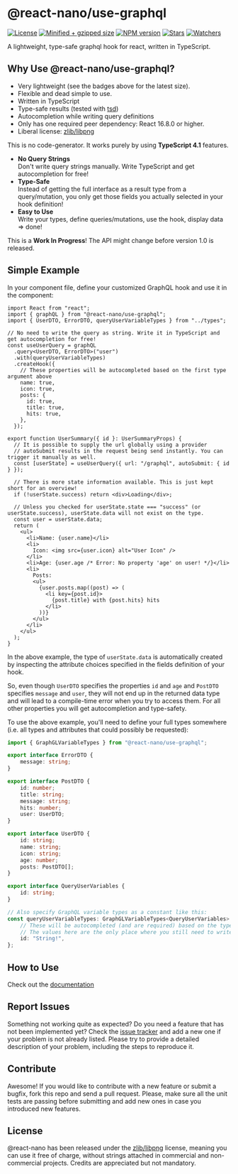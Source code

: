 # @react-nano/use-graphql

[![License](https://flat.badgen.net/github/license/lusito/react-nano?icon=github)](https://github.com/Lusito/react-nano/blob/master/LICENSE)
[![Minified + gzipped size](https://flat.badgen.net/bundlephobia/minzip/@react-nano/use-graphql?icon=dockbit)](https://bundlephobia.com/result?p=@react-nano/use-graphql)
[![NPM version](https://flat.badgen.net/npm/v/@react-nano/use-graphql?icon=npm)](https://www.npmjs.com/package/@react-nano/use-graphql)
[![Stars](https://flat.badgen.net/github/stars/lusito/react-nano?icon=github)](https://github.com/lusito/react-nano)
[![Watchers](https://flat.badgen.net/github/watchers/lusito/react-nano?icon=github)](https://github.com/lusito/react-nano)

A lightweight, type-safe graphql hook for react, written in TypeScript.

## Why Use @react-nano/use-graphql?

- Very lightweight (see the badges above for the latest size).
- Flexible and dead simple to use.
- Written in TypeScript
- Type-safe results (tested with [tsd](https://github.com/SamVerschueren/tsd))
- Autocompletion while writing query definitions
- Only has one required peer dependency: React 16.8.0 or higher.
- Liberal license: [zlib/libpng](https://github.com/Lusito/react-nano/blob/master/LICENSE)

This is no code-generator. It works purely by using **TypeScript 4.1** features.

- **No Query Strings**\
  Don't write query strings manually. Write TypeScript and get autocompletion for free!
- **Type-Safe**\
  Instead of getting the full interface as a result type from a query/mutation, you only get those fields you actually selected in your hook definition!
- **Easy to Use**\
  Write your types, define queries/mutations, use the hook, display data => done!

This is a **Work In Progress**! The API might change before version 1.0 is released.

## Simple Example

In your component file, define your customized GraphQL hook and use it in the component:

```tsx
import React from "react";
import { graphQL } from "@react-nano/use-graphql";
import { UserDTO, ErrorDTO, queryUserVariableTypes } from "../types";

// No need to write the query as string. Write it in TypeScript and get autocompletion for free!
const useUserQuery = graphQL
  .query<UserDTO, ErrorDTO>("user")
  .with(queryUserVariableTypes)
  .createHook({
    // These properties will be autocompleted based on the first type argument above
    name: true,
    icon: true,
    posts: {
      id: true,
      title: true,
      hits: true,
    },
  });

export function UserSummary({ id }: UserSummaryProps) {
  // It is possible to supply the url globally using a provider
  // autoSubmit results in the request being send instantly. You can trigger it manually as well.
  const [userState] = useUserQuery({ url: "/graphql", autoSubmit: { id } });

  // There is more state information available. This is just kept short for an overview!
  if (!userState.success) return <div>Loading</div>;

  // Unless you checked for userState.state === "success" (or userState.success), userState.data will not exist on the type.
  const user = userState.data;
  return (
    <ul>
      <li>Name: {user.name}</li>
      <li>
        Icon: <img src={user.icon} alt="User Icon" />
      </li>
      <li>Age: {user.age /* Error: No property 'age' on user! */}</li>
      <li>
        Posts:
        <ul>
          {user.posts.map((post) => (
            <li key={post.id}>
              {post.title} with {post.hits} hits
            </li>
          ))}
        </ul>
      </li>
    </ul>
  );
}
```

In the above example, the type of `userState.data` is automatically created by inspecting the attribute choices specified in the fields definition of your hook.

So, even though `UserDTO` specifies the properties `id` and `age` and `PostDTO` specifies `message` and `user`, they will not end up in the returned data type and will lead to a compile-time error when you try to access them. For all other properties you will get autocompletion and type-safety.

To use the above example, you'll need to define your full types somewhere (i.e. all types and attributes that could possibly be requested):

```TypeScript
import { GraphGLVariableTypes } from "@react-nano/use-graphql";

export interface ErrorDTO {
    message: string;
}

export interface PostDTO {
    id: number;
    title: string;
    message: string;
    hits: number;
    user: UserDTO;
}

export interface UserDTO {
    id: string;
    name: string;
    icon: string;
    age: number;
    posts: PostDTO[];
}

export interface QueryUserVariables {
    id: string;
}

// Also specify GraphQL variable types as a constant like this:
const queryUserVariableTypes: GraphGLVariableTypes<QueryUserVariables> = {
    // These will be autocompleted (and are required) based on the type argument above
    // The values here are the only place where you still need to write GraphQL types.
    id: "String!",
};

```

## How to Use

Check out the [documentation](https://lusito.github.io/react-nano/use-graphql/setup.html)

## Report Issues

Something not working quite as expected? Do you need a feature that has not been implemented yet? Check the [issue tracker](https://github.com/Lusito/react-nano/issues) and add a new one if your problem is not already listed. Please try to provide a detailed description of your problem, including the steps to reproduce it.

## Contribute

Awesome! If you would like to contribute with a new feature or submit a bugfix, fork this repo and send a pull request. Please, make sure all the unit tests are passing before submitting and add new ones in case you introduced new features.

## License

@react-nano has been released under the [zlib/libpng](https://github.com/Lusito/react-nano/blob/master/LICENSE) license, meaning you
can use it free of charge, without strings attached in commercial and non-commercial projects. Credits are appreciated but not mandatory.
